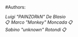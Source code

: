 #Authors: 

*Luigi "PAINZORkN" De Blasio* <br>📋
*Marco "Monkey" Moncada* 📋 <br>
*Sabino "unknown" Rotondi* 📋
